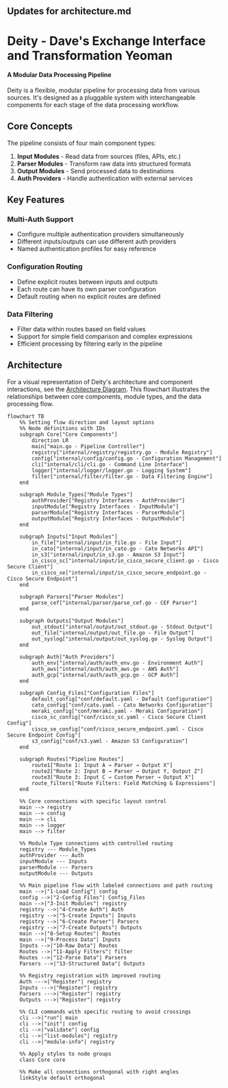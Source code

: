 
## Updates for architecture.md

# Deity - Dave's Exchange Interface and Transformation Yeoman
#### A Modular Data Processing Pipeline

Deity is a flexible, modular pipeline for processing data from various sources. It's designed as a pluggable system with interchangeable components for each stage of the data processing workflow.

## Core Concepts

The pipeline consists of four main component types:

1. **Input Modules** - Read data from sources (files, APIs, etc.)
2. **Parser Modules** - Transform raw data into structured formats
3. **Output Modules** - Send processed data to destinations
4. **Auth Providers** - Handle authentication with external services

## Key Features

### Multi-Auth Support
- Configure multiple authentication providers simultaneously
- Different inputs/outputs can use different auth providers
- Named authentication profiles for easy reference

### Configuration Routing
- Define explicit routes between inputs and outputs
- Each route can have its own parser configuration
- Default routing when no explicit routes are defined

### Data Filtering
- Filter data within routes based on field values
- Support for simple field comparison and complex expressions
- Efficient processing by filtering early in the pipeline

## Architecture

For a visual representation of Deity's architecture and component interactions, see the [Architecture Diagram](architecture.md). This flowchart illustrates the relationships between core components, module types, and the data processing flow.

```mermaid
flowchart TB
    %% Setting flow direction and layout options 
    %% Node definitions with IDs
    subgraph Core["Core Components"]
        direction LR
        main["main.go - Pipeline Controller"]
        registry["internal/registry/registry.go - Module Registry"]
        config["internal/config/config.go - Configuration Management"]
        cli["internal/cli/cli.go - Command Line Interface"]
        logger["internal/logger/logger.go - Logging System"]
        filter["internal/filter/filter.go - Data Filtering Engine"]
    end

    subgraph Module_Types["Module Types"]
        authProvider["Registry Interfaces - AuthProvider"]
        inputModule["Registry Interfaces - InputModule"]
        parserModule["Registry Interfaces - ParserModule"]
        outputModule["Registry Interfaces - OutputModule"]
    end

    subgraph Inputs["Input Modules"]
        in_file["internal/input/in_file.go - File Input"]
        in_cato["internal/input/in_cato.go - Cato Networks API"]
        in_s3["internal/input/in_s3.go - Amazon S3 Input"]
        in_cisco_sc["internal/input/in_cisco_secure_client.go - Cisco Secure Client"]
        in_cisco_se["internal/input/in_cisco_secure_endpoint.go - Cisco Secure Endpoint"]
    end

    subgraph Parsers["Parser Modules"]
        parse_cef["internal/parser/parse_cef.go - CEF Parser"]
    end

    subgraph Outputs["Output Modules"]
        out_stdout["internal/output/out_stdout.go - Stdout Output"]
        out_file["internal/output/out_file.go - File Output"]
        out_syslog["internal/output/out_syslog.go - Syslog Output"]
    end

    subgraph Auth["Auth Providers"]
        auth_env["internal/auth/auth_env.go - Environment Auth"]
        auth_aws["internal/auth/auth_aws.go - AWS Auth"]
        auth_gcp["internal/auth/auth_gcp.go - GCP Auth"]
    end

    subgraph Config_Files["Configuration Files"]
        default_config["conf/default.yaml - Default Configuration"]
        cato_config["conf/cato.yaml - Cato Networks Configuration"]
        meraki_config["conf/meraki.yaml - Meraki Configuration"]
        cisco_sc_config["conf/cisco_sc.yaml - Cisco Secure Client Config"]
        cisco_se_config["conf/cisco_secure_endpoint.yaml - Cisco Secure Endpoint Config"]
        s3_config["conf/s3.yaml - Amazon S3 Configuration"]
    end

    subgraph Routes["Pipeline Routes"]
        route1["Route 1: Input A → Parser → Output X"]
        route2["Route 2: Input B → Parser → Output Y, Output Z"]
        route3["Route 3: Input C → Custom Parser → Output X"]
        route_filters["Route Filters: Field Matching & Expressions"]
    end

    %% Core connections with specific layout control
    main --> registry
    main --> config
    main --> cli
    main --> logger
    main --> filter
    
    %% Module Type connections with controlled routing
    registry --- Module_Types
    authProvider --- Auth
    inputModule --- Inputs
    parserModule --- Parsers
    outputModule --- Outputs

    %% Main pipeline flow with labeled connections and path routing
    main -->|"1-Load Config"| config
    config -->|"2-Config Files"| Config_Files
    main -->|"3-Init Modules"| registry
    registry -->|"4-Create Auth"| Auth
    registry -->|"5-Create Inputs"| Inputs
    registry -->|"6-Create Parser"| Parsers
    registry -->|"7-Create Outputs"| Outputs
    main -->|"8-Setup Routes"| Routes
    main -->|"9-Process Data"| Inputs
    Inputs -->|"10-Raw Data"| Routes
    Routes -->|"11-Apply Filters"| filter
    Routes -->|"12-Parse Data"| Parsers
    Parsers -->|"13-Structured Data"| Outputs

    %% Registry registration with improved routing
    Auth --->|"Register"| registry
    Inputs --->|"Register"| registry
    Parsers --->|"Register"| registry
    Outputs --->|"Register"| registry

    %% CLI commands with specific routing to avoid crossings
    cli -->|"run"| main
    cli -->|"init"| config
    cli -->|"validate"| config
    cli -->|"list-modules"| registry
    cli -->|"module-info"| registry

    %% Apply styles to node groups
    class Core core
    
    %% Make all connections orthogonal with right angles
    linkStyle default orthogonal
